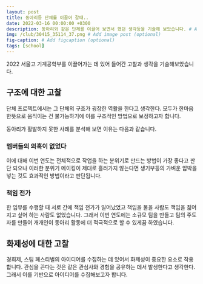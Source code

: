 ```yaml
---
layout: post
title: 동아리등 단체를 이끌어 갈때.. 
date: 2022-03-16 00:00:00 +0300
description: 동아리와 같은 단체를 이끌어 보면서 했던 생각등을 기술해 보았습니다. # Add post description (optional)
img: /club/30415_35114_37.png # Add image post (optional)
fig-caption: # Add figcaption (optional)
tags: [school] 
---
```



2022 서울고 기계공학부를 이끌어가는 데 있어 들어간 고찰과 생각을 기술해보았습니다.

## 구조에 대한 고찰

단체 프로젝트에서는 그 단체의 구조가 굉장한 역활을 한다고 생각한다. 모두가 한마음 한뜻으로 움직이는 건 불가능하기에 이를 구조적인 방법으로 보정하고자 합니다.

동아리가 활발하지 못한 사례를 분석해 보면 이유는 다음과 같습니다.

### 멤버들의 의혹이 없었다

이에 대해 이번 연도는 전체적으로 작업을 하는 분위기로 만드는 방법이 가장 좋다고 판단 되오나 이러한 분위기 메이킹이 제대로 흘러가지 않는다면 생기부등의 가벼운 압박을 넣는 것도 효과적인 방법이라고 판단됩니다.

### 책임 전가

한 임무를 수행할 때 서로 간에 책임 전가가 일어났었고 책임을 물을 사람도 책임을 짊어지고 싶어 하는 사람도 없었습니다. 그래서 이번 연도에는 소규모 팀을 만들고 팀의 주도자를 만들어 개개인이 동아리 활동에 더 적극적으로 할 수 있게끔 하였습니다.


## 화제성에 대한 고찰

경희제, 스팀 페스티벌의 아이디어를 수집하는 데 있어서 화제성이 중요한 요소로 작용합니다. 관심을 끈다는 것은 같은 관심사와 경험을 공유하는 데서 발생한다고 생각한다. 그래서 이를 기반으로 아이디어를 수집해보고자 합니다. 